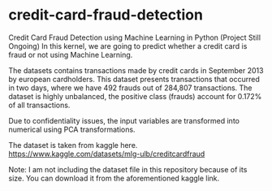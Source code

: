 # credit-card-fraud-detection
Credit Card Fraud Detection using Machine Learning in Python (Project Still Ongoing)
In this kernel, we are going to predict whether a credit card is fraud or not using Machine Learning.

The datasets contains transactions made by credit cards in September 2013 by european cardholders. This dataset presents transactions that occurred in two days, where we have 492 frauds out of 284,807 transactions. The dataset is highly unbalanced, the positive class (frauds) account for 0.172% of all transactions.

Due to confidentiality issues, the input variables are transformed into numerical using PCA transformations.

The dataset is taken from kaggle here. https://www.kaggle.com/datasets/mlg-ulb/creditcardfraud

Note: I am not including the dataset file in this repository because of its size. You can download it from the aforementioned kaggle link.
